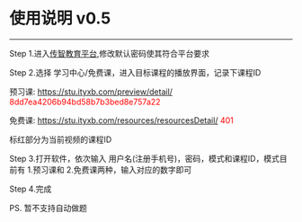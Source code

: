 # 使用说明 v0.5
***
Step 1.进入[传智教育平台](https://stu.ityxb.com/),修改默认密码使其符合平台要求

Step 2.选择 学习中心/免费课，进入目标课程的播放界面，记录下课程ID

预习课: https://stu.ityxb.com/preview/detail/ <font color=red>8dd7ea4206b94bd58b7b3bed8e757a22</font>

免费课: https://stu.ityxb.com/resources/resourcesDetail/ <font color=red>401</font>

标红部分为当前视频的课程ID

Step 3.打开软件，依次输入 用户名(注册手机号)，密码，模式和课程ID，模式目前有 1.预习课和 2.免费课两种，输入对应的数字即可

Step 4.完成

PS. 暂不支持自动做题